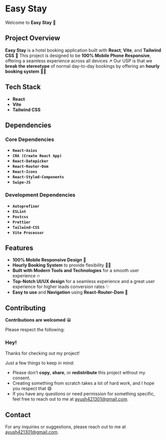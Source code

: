 # Easy Stay

Welcome to **Easy Stay** 🏡
## Project Overview

**Easy Stay** is a hotel booking application built with **React**, **Vite**, and **Tailwind CSS** 👀
This project is designed to be **100% Mobile Phone Responsive**, offering a seamless experience across all devices ↗️
Our USP is that we **break the stereotype** of normal day-to-day bookings by offering an **hourly booking system** 🏄🏻

## Tech Stack

- **React**
- **Vite**
- **Tailwind CSS**

## Dependencies

### Core Dependencies

- **`React-Axios`**
- **`CRA (Create React App)`**
- **`React-Datepicker`**
- **`React-Router-Dom`**
- **`React-Icons`**
- **`React-Styled-Components`**
- **`Swipe-JS`**

### Development Dependencies

- **`Autoprefixer`**
- **`ESLint`**
- **`Postcss`**
- **`Prettier`**
- **`Tailwind-CSS`**
- **`Vite Processor`**

## Features

- **100% Mobile Responsive Design** 🐎
- **Hourly Booking System** to provide flexibility 💪🏻
- **Built with Modern Tools and Technologies** for a smooth user experience 🔥
- **Top-Notch UI/UX design** for a seamless experience and a great user experience for higher leads conversion rates ✨
- **Easy to use** and **Navigation** using **React-Router-Dom** 🚀

## Contributing

**Contributions are welcomed** 😁

Please respect the following:

### Hey!

Thanks for checking out my project! 

Just a few things to keep in mind:

- Please don’t **copy**, **share**, or **redistribute** this project without my consent.
- Creating something from scratch takes a lot of hard work, and I hope you respect that 😄
- If you have any questions or need permission for something specific, feel free to reach out to me at [ayush421301@gmail.com](mailto:ayush421301@gmail.com).

## Contact

For any inquiries or suggestions, please reach out to me at [ayush421301@gmail.com](mailto:ayush421301@gmail.com).

